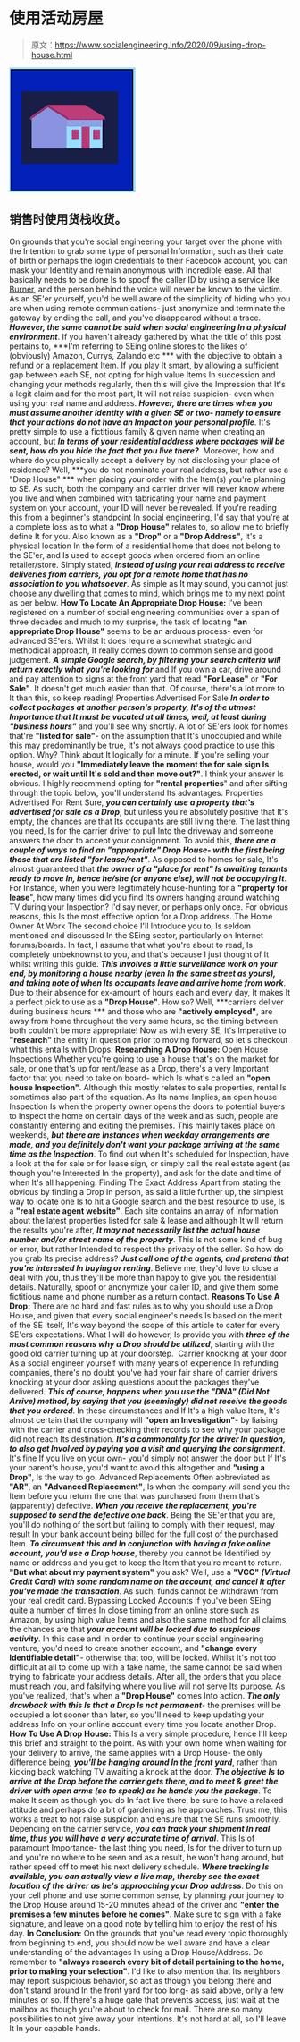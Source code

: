 # 使用活动房屋

> 原文：<https://www.socialengineering.info/2020/09/using-drop-house.html>

[![](img/b5bf33baa90b27400b874ee72ea2c24d.png)](https://1.bp.blogspot.com/-lcUeB8RoZH4/X0Y6ZsXtuEI/AAAAAAAAkxY/HjQRYaOLc3YYa_hsXRhqTnDZz1a9fvsdQCLcBGAsYHQ/s1600/Drop%2BHouse%2BSoicial%2BEngineering.%2Bwww.socialengineers.net.jpg)

## **销售时使用货栈收货。**

On grounds that you're social engineering your target over the phone with the Intention to grab some type of personal Information, such as their date of birth or perhaps the login credentials to their Facebook account, you can mask your Identity and remain anonymous with Incredible ease. All that basically needs to be done Is to spoof the caller ID by using a service like [Burner](https://www.burnerapp.com/), and the person behind the voice will never be known to the victim. As an SE'er yourself, you'd be well aware of the simplicity of hiding who you are when using remote communications- just anonymize and terminate the gateway by ending the call, and you've disappeared without a trace. ***However, the same cannot be said when social engineering In a physical environment***.
  If you haven't already gathered by what the title of this post pertains to, ***I'm referring to SEing online stores to the likes of (obviously) Amazon, Currys, Zalando etc *** with the objective to obtain a refund or a replacement Item. If you play It smart, by allowing a sufficient gap between each SE, not opting for high value Items In succession and changing your methods regularly, then this will give the Impression that It's a legit claim and for the most part, It will not raise suspicion- even when using your real name and address. ***However, there are times when you must assume another Identity with a given SE or two- namely to ensure that your actions do not have an Impact on your personal profile***.
  It's pretty simple to use a fictitious family & given name when creating an account, but ***In terms of your residential address where packages will be sent, how do you hide the fact that you live there?***  Moreover, how and where do you physically accept a delivery by not disclosing your place of residence? Well, ***you do not nominate your real address, but rather use a "Drop House" *** when placing your order with the Item(s) you're planning to SE. As such, both the company and carrier driver will never know where you live and when combined with fabricating your name and payment system on your account, your ID will never be revealed.
  If you're reading this from a beginner's standpoint In social engineering, I'd say that you're at a complete loss as to what a **"Drop House"** relates to, so allow me to briefly define It for you. Also known as a **"Drop"** or a **"Drop Address"**, It's a physical location In the form of a residential home that does not belong to the SE'er, and Is used to accept goods when ordered from an online retailer/store. Simply stated, ***Instead of using your real address to receive deliveries from carriers, you opt for a remote home that has no association to you whatsoever***. As simple as It may sound, you cannot just choose any dwelling that comes to mind, which brings me to my next point as per below.
  **How To Locate An Appropriate Drop House:**
  I've been registered on a number of social engineering communities over a span of three decades and much to my surprise, the task of locating **"an appropriate Drop House"** seems to be an arduous process- even for advanced SE'ers. Whilst It does require a somewhat strategic and methodical approach, It really comes down to common sense and good judgement. ***A simple Google search, by filtering your search criteria will return exactly what you're looking for*** and If you own a car, drive around and pay attention to signs at the front yard that read **"For Lease"** or **"For Sale"**. It doesn't get much easier than that. Of course, there's a lot more to It than this, so keep reading!
  Properties Advertised For Sale
***In order to collect packages at another person's property, It's of the utmost Importance that It must be vacated at all times, well, at least during "business hours"*** and you'll see why shortly. A lot of SE'ers look for homes that're **"listed for sale"**- on the assumption that It's unoccupied and while this may predominantly be true, It's not always good practice to use this option. Why? Think about It logically for a minute. If you're selling your house, would you **"Immediately leave the moment the for sale sign Is erected, or wait until It's sold and then move out?"**. I think your answer Is obvious. I highly recommend opting for **"rental properties**" and after sifting through the topic below, you'll understand Its advantages.
  Properties Advertised For Rent
  Sure, ***you can certainly use a property that's advertised for sale as a Drop***, but unless you're absolutely positive that It's empty, the chances are that Its occupants are still living there. The last thing you need, Is for the carrier driver to pull Into the driveway and someone answers the door to accept your consignment. To avoid this, ***there are a couple of ways to find an "appropriate" Drop House- with the first being those that are listed "for lease/rent"***. As opposed to homes for sale, It's almost guaranteed that ***the owner of a "place for rent" Is awaiting tenants ready to move In, hence he/she (or anyone else), will not be occupying It***. For Instance, when you were legitimately house-hunting for a **"property for lease**", how many times did you find Its owners hanging around watching TV during your Inspection? I'd say never, or perhaps only once. For obvious reasons, this Is the most effective option for a Drop address.
  The Home Owner At Work
  The second choice I'll Introduce you to, Is seldom mentioned and discussed In the SEing sector, particularly on Internet forums/boards. In fact, I assume that what you're about to read, Is completely unbeknownst to you, and that's because I just thought of It whilst writing this guide. ***This Involves a little surveillance work on your end, by monitoring a house nearby (even In the same street as yours), and taking note of when Its occupants leave and arrive home from work***. Due to their absence for ex-amount of hours each and every day, It makes It a perfect pick to use as a **"Drop House"**. How so? Well, ***carriers deliver during business hours *** and those who are **"actively employed"**, are away from home throughout the very same hours, so the timing between both couldn't be more appropriate! Now as with every SE, It's Imperative to **"research"** the entity In question prior to moving forward, so let's checkout what this entails with Drops.
  **Researching A Drop House:**
  Open House Inspections
  Whether you're going to use a house that's on the market for sale, or one that's up for rent/lease as a Drop, there's a very Important factor that you need to take on board- which Is what's called an **"open house Inspection"**. Although this mostly relates to sale properties, rental Is sometimes also part of the equation. As Its name Implies, an open house Inspection Is when the property owner opens the doors to potential buyers to Inspect the home on certain days of the week and as such, people are constantly entering and exiting the premises. This mainly takes place on weekends, ***but there are Instances when weekday arrangements are made, and you definitely don't want your package arriving at the same time as the Inspection***. To find out when It's scheduled for Inspection, have a look at the for sale or for lease sign, or simply call the real estate agent (as though you're Interested In the property), and ask for the date and time of when It's all happening.
  Finding The Exact Address
  Apart from stating the obvious by finding a Drop In person, as said a little further up, the simplest way to locate one Is to hit a Google search and the best resource to use, Is a **"real estate agent website"**. Each site contains an array of Information about the latest properties listed for sale & lease and although It will return the results you're after, ***It may not necessarily list the actual house number and/or street name of the property***. This Is not some kind of bug or error, but rather Intended to respect the privacy of the seller. So how do you grab Its precise address? ***Just call one of the agents, and pretend that you're Interested In buying or renting***. Believe me, they'd love to close a deal with you, thus they'll be more than happy to give you the residential details. Naturally, spoof or anonymize your caller ID, and give them some fictitious name and phone number as a return contact.
  **Reasons To Use A Drop:**
  There are no hard and fast rules as to why you should use a Drop House, and given that every social engineer's needs Is based on the merit of the SE Itself, It's way beyond the scope of this article to cater for every SE'ers expectations. What I will do however, Is provide you with ***three of the most common reasons why a Drop should be utilized***, starting with the good old carrier turning up at your doorstep.
   Carrier knocking at your door
  As a social engineer yourself with many years of experience In refunding companies, there's no doubt you've had your fair share of carrier drivers knocking at your door asking questions about the packages they've delivered. ***This of course, happens when you use the "DNA" (Did Not Arrive) method, by saying that you (seemingly) did not receive the goods that you ordered***. In these circumstances and If It's a high value Item, It's almost certain that the company will **"open an Investigation"**- by liaising with the carrier and cross-checking their records to see why your package did not reach Its destination. ***It's a commonality for the driver In question, to also get Involved by paying you a visit and querying the consignment***. It's fine If you live on your own- you'd simply not answer the door but If It's your parent's house, you'd want to avoid this altogether and **"using a Drop"**, Is the way to go.
  Advanced Replacements
  Often abbreviated as **"AR"**, an **"Advanced Replacement"**, Is when the company will send you the Item before you return the one that was purchased from them that's (apparently) defective. ***When you receive the replacement, you're supposed to send the defective one back***. Being the SE'er that you are, you'll do nothing of the sort but failing to comply with their request, may result In your bank account being billed for the full cost of the purchased Item. ***To circumvent this and In conjunction with having a fake online account, you'd use a Drop house***, thereby you cannot be Identified by name or address and you get to keep the Item that you're meant to return. **"But what about my payment system"** you ask? Well, use a **"VCC"** ***(Virtual Credit Card) with some random name on the account, and cancel It after you've made the transaction***. As such, funds cannot be withdrawn from your real credit card.
  Bypassing Locked Accounts
  If you've been SEing quite a number of times In close timing from an online store such as Amazon, by using high value Items and also the same method for all claims, the chances are that ***your account will be locked due to suspicious activity***. In this case and In order to continue your social engineering venture, you'd need to create another account, and **"change every Identifiable detail"**- otherwise that too, will be locked. Whilst It's not too difficult at all to come up with a fake name, the same cannot be said when trying to fabricate your address details. After all, the orders that you place must reach you, and falsifying where you live will not serve Its purpose. As you've realized, that's when a **"Drop House"** comes Into action. ***The only drawback with this Is that a Drop Is not permanent***- the premises will be occupied a lot sooner than later, so you'll need to keep updating your address Info on your online account every time you locate another Drop.
  **How To Use A Drop House:**
  This Is a very simple procedure, hence I'll keep this brief and straight to the point. As with your own home when waiting for your delivery to arrive, the same applies with a Drop House- the only difference being, ***you'll be hanging around In the front yard***, rather than kicking back watching TV awaiting a knock at the door. ***The objective Is to arrive at the Drop before the carrier gets there, and to meet & greet the driver with open arms (so to speak) as he hands you the package***. To make It seem as though you do In fact live there, be sure to have a relaxed attitude and perhaps do a bit of gardening as he approaches. Trust me, this works a treat to not raise suspicion and ensure that the SE runs smoothly.
  Depending on the carrier service, ***you can track your shipment In real time, thus you will have a very accurate time of arrival***. This Is of paramount Importance- the last thing you need, Is for the driver to turn up and you're no where to be seen and as a result, he won't hang around, but rather speed off to meet his next delivery schedule. ***Where tracking Is available, you can actually view a live map, thereby see the exact location of the driver as he's approaching your Drop address***. Do this on your cell phone and use some common sense, by planning your journey to the Drop House around 15-20 minutes ahead of the driver and **"enter the premises a few minutes before he comes"**. Make sure to sign with a fake signature, and leave on a good note by telling him to enjoy the rest of his day.
  **In Conclusion:**
  On the grounds that you've read every topic thoroughly from beginning to end, you should now be well aware and have a clear understanding of the advantages In using a Drop House/Address. Do remember to **"always research every bit of detail pertaining to the home, prior to making your selection"**. I'd like to also mention that Its neighbors may report suspicious behavior, so act as though you belong there and don't stand around In the front yard for too long- as said above, only a few minutes or so. If there's a huge gate that prevents access, just wait at the mailbox as though you're about to check for mail. There are so many possibilities to not give away your Intentions. It's not hard at all, so I'll leave It In your capable hands.